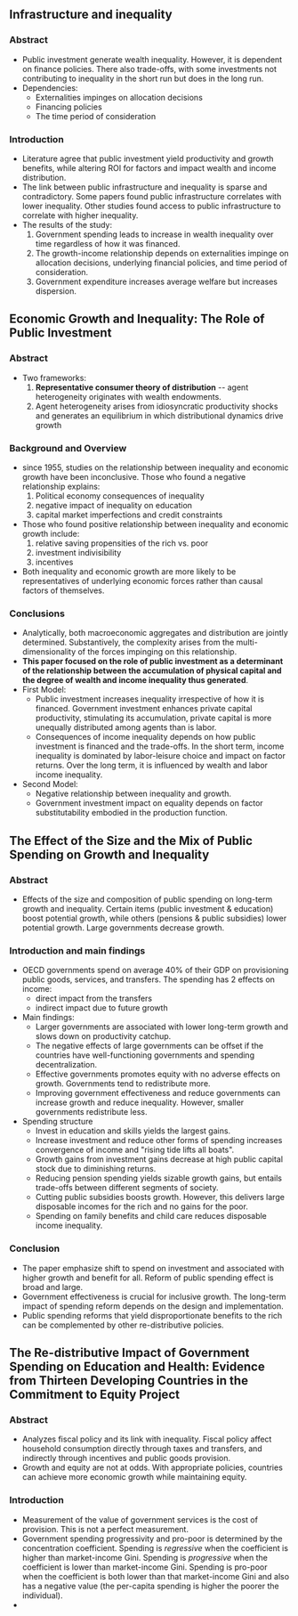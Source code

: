 ## Infrastructure and inequality
### Abstract
- Public investment generate wealth inequality. However, it is dependent on finance policies. There also trade-offs, with some investments not contributing to inequality in the short run but does in the long run.
- Dependencies:
	- Externalities  impinges on allocation decisions
	- Financing policies
	- The time period of consideration

### Introduction
- Literature agree that public investment yield productivity and growth benefits, while altering ROI for factors and impact wealth and income distribution.
- The link between public infrastructure and inequality is sparse and contradictory. Some papers found public infrastructure correlates with lower inequality. Other studies found access to public infrastructure to correlate with higher inequality.
- The results of the study:
	1. Government spending leads to increase in wealth inequality over time regardless of how it was financed.
	2. The growth-income relationship depends on externalities impinge on allocation decisions, underlying financial policies, and time period of consideration.
	3. Government expenditure increases average welfare but increases dispersion.

## Economic Growth and Inequality:  The Role of Public Investment
### Abstract
- Two frameworks:
	1. **Representative consumer theory of distribution** -- agent heterogeneity originates with wealth endowments.
	2. Agent heterogeneity arises from idiosyncratic productivity shocks and generates an equilibrium in which distributional dynamics drive growth

### Background and Overview
- since 1955, studies on the relationship between inequality and economic growth have been inconclusive. Those who found a negative relationship explains:
	1. Political economy consequences of inequality
	2. negative impact of inequality on education
	3. capital market imperfections and credit constraints
- Those who found positive relationship between inequality and economic growth include:
	1. relative saving propensities of the rich vs. poor
	2. investment indivisibility
	3. incentives
- Both inequality and economic growth are more likely to be representatives of underlying economic forces rather than causal factors of themselves.

### Conclusions
- Analytically, both macroeconomic aggregates and distribution are jointly determined. Substantively, the complexity arises from the multi-dimensionality of the forces impinging on this relationship.
- **This paper focused on the role of public  investment as a determinant of the relationship between the accumulation of physical capital and the degree of wealth and income inequality thus generated**.
- First Model:
	- Public investment increases inequality irrespective of how it is financed. Government investment enhances private capital productivity, stimulating its accumulation, private capital is more unequally distributed among agents than is labor.
	- Consequences of income inequality depends on how public investment is financed and the trade-offs. In the short term, income inequality is dominated by labor-leisure choice and impact on factor returns. Over the long term, it is influenced by wealth and labor income inequality.
- Second Model:
	- Negative relationship between inequality and growth.
	- Government investment impact on equality depends on factor substitutability  embodied in the production function.
## The Effect of the Size and the Mix of Public Spending on Growth and Inequality
### Abstract
- Effects of the size and composition of public spending on long-term growth and inequality. Certain items (public investment & education) boost potential growth, while others (pensions & public subsidies) lower potential growth. Large governments decrease growth.
### Introduction and main findings
- OECD governments spend on average 40% of their GDP on provisioning public goods, services, and transfers. The spending has 2 effects on income:
	- direct impact from the transfers
	- indirect impact due to future growth
- Main findings:
	- Larger governments are associated with lower long-term growth and slows down on productivity catchup.
	- The negative effects of large governments can be offset if the countries have well-functioning governments and spending decentralization.
	- Effective governments promotes equity with no adverse effects on growth. Governments tend to redistribute more.
	- Improving government effectiveness and reduce governments can increase growth and reduce inequality. However, smaller governments redistribute less.
- Spending structure
	- Invest in education and skills yields the largest gains.
	- Increase investment and reduce other forms of spending increases convergence of income and "rising tide lifts all boats".
	- Growth gains from investment gains decrease at high public capital stock due to diminishing returns.
	- Reducing pension spending yields sizable growth gains, but entails trade-offs between different segments of society.
	- Cutting public subsidies boosts growth. However, this delivers large disposable incomes for the rich and no gains for the poor.
	- Spending on family benefits and child care reduces disposable income inequality.
### Conclusion
- The paper emphasize shift to spend on investment and associated with higher growth and benefit for all. Reform of public spending effect is broad and large.
- Government effectiveness is crucial for inclusive  growth. The long-term impact of spending reform depends on the design and implementation.
- Public spending reforms that yield disproportionate benefits to the rich can be complemented by other re-distributive policies.
## The Re-distributive Impact of Government Spending on Education and Health: Evidence from Thirteen Developing Countries in the Commitment to Equity Project
### Abstract
- Analyzes fiscal policy and its link with inequality. Fiscal  policy affect household consumption directly through taxes and transfers, and indirectly through incentives and public goods provision.
- Growth and equity are not at odds. With appropriate policies, countries can achieve more economic growth while maintaining equity.
### Introduction
- Measurement of the value of government  services is the cost of provision. This is not a perfect measurement.
- Government spending progressivity and pro-poor is determined by the concentration coefficient. Spending is _regressive_ when the coefficient is higher than market-income Gini. Spending is _progressive_ when the coefficient is lower than market-income Gini. Spending is pro-poor  when the coefficient is both lower than that market-income Gini and also has a negative value (the per-capita spending is higher the poorer the individual).
- 